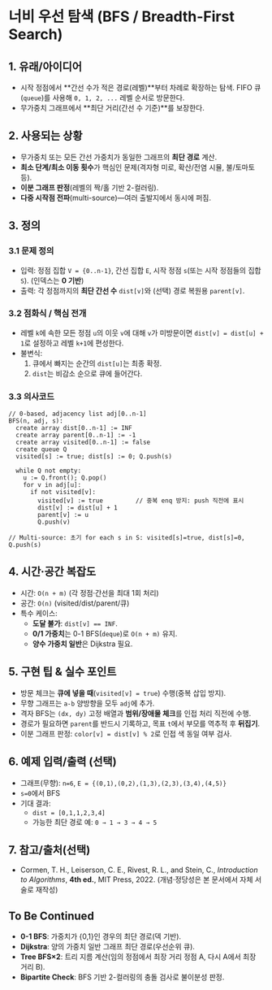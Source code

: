 # 너비 우선 탐색 (BFS / Breadth-First Search)

## 1. 유래/아이디어
- 시작 정점에서 **간선 수가 적은 경로(레벨)**부터 차례로 확장하는 탐색. FIFO 큐(`queue`)를 사용해 `0, 1, 2, ...` 레벨 순서로 방문한다.
- 무가중치 그래프에서 **최단 거리(간선 수 기준)**를 보장한다.

## 2. 사용되는 상황
- 무가중치 또는 모든 간선 가중치가 동일한 그래프의 **최단 경로** 계산.
- **최소 단계/최소 이동 횟수**가 핵심인 문제(격자형 미로, 확산/전염 시뮬, 불/토마토 등).
- **이분 그래프 판정**(레벨의 짝/홀 기반 2-컬러링).
- **다중 시작점 전파**(multi-source)—여러 출발지에서 동시에 퍼짐.

## 3. 정의
### 3.1 문제 정의
- 입력: 정점 집합 `V = {0..n-1}`, 간선 집합 `E`, 시작 정점 `s`(또는 시작 정점들의 집합 `S`). (인덱스는 **0 기반**)
- 출력: 각 정점까지의 **최단 간선 수** `dist[v]`와 (선택) 경로 복원용 `parent[v]`.

### 3.2 점화식 / 핵심 전개
- 레벨 `k`에 속한 모든 정점 `u`의 이웃 `v`에 대해 `v`가 미방문이면 `dist[v] = dist[u] + 1`로 설정하고 레벨 `k+1`에 편성한다.
- 불변식: 
  1) 큐에서 빠지는 순간의 `dist[u]`는 최종 확정.  
  2) `dist`는 비감소 순으로 큐에 들어간다.

### 3.3 의사코드
```text
// 0-based, adjacency list adj[0..n-1]
BFS(n, adj, s):
  create array dist[0..n-1] := INF
  create array parent[0..n-1] := -1
  create array visited[0..n-1] := false
  create queue Q
  visited[s] := true; dist[s] := 0; Q.push(s)

  while Q not empty:
    u := Q.front(); Q.pop()
    for v in adj[u]:
      if not visited[v]:
        visited[v] := true         // 중복 enq 방지: push 직전에 표시
        dist[v] := dist[u] + 1
        parent[v] := u
        Q.push(v)

// Multi-source: 초기 for each s in S: visited[s]=true, dist[s]=0, Q.push(s)
```

## 4. 시간·공간 복잡도
- 시간: `O(n + m)` (각 정점·간선을 최대 1회 처리)
- 공간: `O(n)` (visited/dist/parent/큐)
- 특수 케이스:
  - **도달 불가**: `dist[v] == INF`.
  - **0/1 가중치**는 0-1 BFS(`deque`)로 `O(n + m)` 유지.
  - **양수 가중치 일반**은 Dijkstra 필요.

## 5. 구현 팁 & 실수 포인트
- 방문 체크는 **큐에 넣을 때**(`visited[v] = true`) 수행(중복 삽입 방지).
- 무향 그래프는 `a-b` 양방향을 모두 `adj`에 추가.
- 격자 BFS는 `(dx, dy)` 고정 배열과 **범위/장애물 체크**를 인접 처리 직전에 수행.
- 경로가 필요하면 `parent`를 반드시 기록하고, 목표 `t`에서 부모를 역추적 후 **뒤집기**.
- 이분 그래프 판정: `color[v] = dist[v] % 2`로 인접 색 동일 여부 검사.

## 6. 예제 입력/출력 (선택)
- 그래프(무향): `n=6`, `E = {(0,1),(0,2),(1,3),(2,3),(3,4),(4,5)}`
- `s=0`에서 BFS
- 기대 결과:
  - `dist = [0,1,1,2,3,4]`
  - 가능한 최단 경로 예: `0 → 1 → 3 → 4 → 5`

## 7. 참고/출처(선택)
- Cormen, T. H., Leiserson, C. E., Rivest, R. L., and Stein, C., *Introduction to Algorithms*, **4th ed.**, MIT Press, 2022. (개념·정당성은 본 문서에서 자체 서술로 재작성)

## To Be Continued
- **0-1 BFS**: 가중치가 {0,1}인 경우의 최단 경로(덱 기반).  
- **Dijkstra**: 양의 가중치 일반 그래프 최단 경로(우선순위 큐).  
- **Tree BFS×2**: 트리 지름 계산(임의 정점에서 최장 거리 정점 A, 다시 A에서 최장 거리 B).  
- **Bipartite Check**: BFS 기반 2-컬러링의 충돌 검사로 불이분성 판정.
